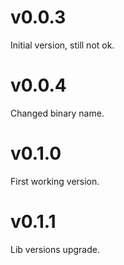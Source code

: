 # v0.0.3

Initial version, still not ok.

# v0.0.4

Changed binary name.

# v0.1.0

First working version.

# v0.1.1

Lib versions upgrade.
